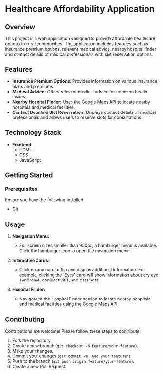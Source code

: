# Healthcare Affordability Application

## Overview

This project is a web application designed to provide affordable healthcare options to rural communities. The application includes features such as insurance premium options, relevant medical advice, nearby hospital finder and contact details of medical professionals with slot reservation options.

## Features

- **Insurance Premium Options:** Provides information on various insurance plans and premiums.
- **Medical Advice:** Offers relevant medical advice for common health issues.
- **Nearby Hospital Finder:** Uses the Google Maps API to locate nearby hospitals and medical facilities.
- **Contact Details & Slot Reservation:** Displays contact details of medical professionals and allows users to reserve slots for consultations.

## Technology Stack

- **Frontend:**
  - HTML
  - CSS
  - JavaScript

## Getting Started

### Prerequisites

Ensure you have the following installed:

- [Git](https://git-scm.com/)

## Usage

1. **Navigation Menu:**
   - For screen sizes smaller than 950px, a hamburger menu is available. Click the hamburger icon to open the navigation menu.

2. **Interactive Cards:**
   - Click on any card to flip and display additional information. For example, clicking the 'Eyes' card will show information about dry eye syndrome, conjunctivitis, and cataracts.
3. **Hospital Finder:**
   - Navigate to the Hospital Finder section to locate nearby hospitals and medical facilities using the Google Maps API.

## Contributing

Contributions are welcome! Please follow these steps to contribute:

1. Fork the repository.
2. Create a new branch (`git checkout -b feature/your-feature`).
3. Make your changes.
4. Commit your changes (`git commit -m 'Add your feature'`).
5. Push to the branch (`git push origin feature/your-feature`).
6. Create a new Pull Request.
